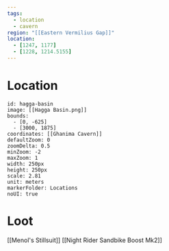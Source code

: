 ```yaml
---
tags:
  - location
  - cavern
region: "[[Eastern Vermilius Gap]]"
location:
  - [1247, 1177]
  - [1228, 1214.5155]
---
```

# Location
```leaflet
id: hagga-basin
image: [[Hagga Basin.png]]
bounds:
  - [0, -625]
  - [3000, 1875]
coordinates: [[Ghanima Cavern]]
defaultZoom: 0
zoomDelta: 0.5
minZoom: -2
maxZoom: 1
width: 250px
height: 250px
scale: 2.81
unit: meters
markerFolder: Locations
noUI: true
```
# Loot
[[Menol's Stillsuit]]
[[Night Rider Sandbike Boost Mk2]]
